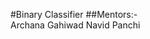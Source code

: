 #Binary  Classifier
##Mentors:-                                                
Archana Gahiwad 
Navid Panchi 
